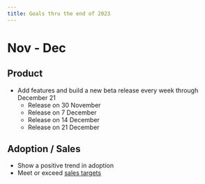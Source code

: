 ```yaml
---
title: Goals thru the end of 2023
---
```


# Nov - Dec

## Product

- Add features and build a new beta release every week through December 21
  - Release on 30 November
  - Release on 7 December
  - Release on 14 December
  - Release on 21 December

## Adoption / Sales

- Show a positive trend in adoption
- Meet or exceed [sales targets](/sales/targets-end2023)
